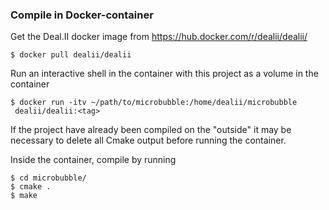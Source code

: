 

### Compile in Docker-container

Get the Deal.II docker image from https://hub.docker.com/r/dealii/dealii/
```
$ docker pull dealii/dealii
```
Run an interactive shell in the container with this project as a volume in
 the container
```
$ docker run -itv ~/path/to/microbubble:/home/dealii/microbubble
 dealii/dealii:<tag> 
```
If the project have already been compiled on the "outside" it may be
 necessary to delete all Cmake output before running the container.

Inside the container, compile by running
```
$ cd microbubble/
$ cmake .
$ make
```
